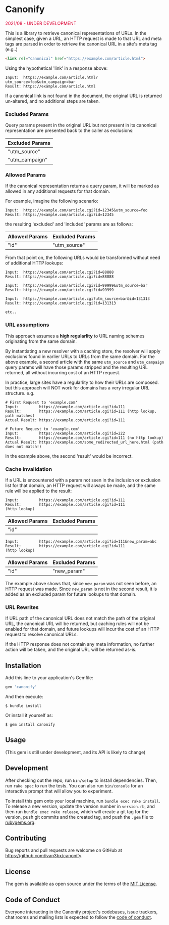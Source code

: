# Canonify

<font color="#dd0033">2021/08 - UNDER DEVELOPMENT</font>

This is a library to retrieve canonical representations of URLs. In the simplest
case, given a URL, an HTTP request is made to that URL and meta tags are parsed
in order to retrieve the canonical URL in a site's meta tag (e.g..)

```html
<link rel="canonical" href="https://example.com/article.html">
```

Using the hypothetical 'link' in a response above:

```
Input:  https://example.com/article.html?utm_source=foo&utm_campaign=bar
Result: https://example.com/article.html
```

If a canonical link is not found in the document, the original URL is returned un-altered,
and no additional steps are taken.

### Excluded Params

Query params present in the original URL but not present in its canonical representation
are presented back to the caller as exclusions:

|  Excluded Params |
| ---------------- |
| "utm_source"     |
| "utm_campaign"   |

### Allowed Params

If the canonical representation returns a query param, it will be marked as
allowed in any additional requests for that domain.

For example, imagine the following scenario:

```
Input:  https://example.com/article.cgi?id=12345&utm_source=foo
Result: https://example.com/article.cgi?id=12345
```

the resulting 'excluded' and 'included' params are as follows:

|  Allowed Params |  Excluded Params   |
| --------------- | ------------------ |
|     "id"        | "utm_source"       |

From that point on, the following URLs would be transformed without need of
additional HTTP lookups:

```
Input:  https://example.com/article.cgi?id=88888
Result: https://example.com/article.cgi?id=88888

Input:  https://example.com/article.cgi?id=99999&utm_source=bar
Result: https://example.com/article.cgi?id=99999

Input:  https://example.com/article.cgi?utm_source=bar&id=131313
Result: https://example.com/article.cgi?id=131313

etc..
```

### URL assumptions

This approach assumes a **high regularlity** to URL naming schemes originating
from the same domain.

By instantiating a new resolver with a caching store, the resolver will apply
exclusions found in earlier URLs to URLs from the same domain. For the above
example, a second article with the same `utm_source` and `utm_campaign` query
params will have those params stripped and the resulting URL returned, all
without incurring cost of an HTTP request.

In practice, large sites have a regularlity to how their URLs are composed. but
this approach will NOT work for domains has a very irregular URL structure. e.g.

```
# First Request to 'example.com'
Input:         https://example.com/article.cgi?id=111
Result:        https://example.com/article.cgi?id=111 (http lookup, path matches)
Actual Result: https://example.com/article.cgi?id=111

# Future Request to 'example.com'
Input:         https://example.com/article.cgi?id=222
Result:        https://example.com/article.cgi?id=111 (no http lookup)
Actual Result: https://example.com/some_redirected_url_here.html (path does not match!)
```

In the example above, the second 'result' would be incorrect.

### Cache invalidation

If a URL is encountered with a param not seen in the inclusion or exclusion list
for that domain, an HTTP request will always be made, and the same rule will be
applied to the result:

```
Input:         https://example.com/article.cgi?id=111
Result:        https://example.com/article.cgi?id=111               (http lookup)
```

|  Allowed Params |  Excluded Params   |
| --------------- | ------------------ |
|     "id"        |                    |


```
Input:         https://example.com/article.cgi?id=111&new_param=abc
Result:        https://example.com/article.cgi?id=111               (http lookup)
```

|  Allowed Params |  Excluded Params   |
| --------------- | ------------------ |
|     "id"        |    "new_param"     |

The example above shows that, since `new_param` was not seen before, an HTTP
request was made. Since `new_param` is not in the second result, it is added as
an excluded param for future lookups to that domain.

### URL Rewrites

If URL path of the canonical URL does not match the path of the original URL,
the canonical URL will be returned, but caching rules will not be enabled for
that domain, and future lookups will incur the cost of an HTTP request to
resolve canonical URLs.

If the HTTP response does not contain any meta information, no further action
will be taken, and the original URL will be returned as-is.

## Installation

Add this line to your application's Gemfile:

```ruby
gem 'canonify'
```

And then execute:

    $ bundle install

Or install it yourself as:

    $ gem install canonify

## Usage

(This gem is still under development, and its API is likely to change)


## Development

After checking out the repo, run `bin/setup` to install dependencies. Then, run `rake spec` to run the tests. You can also run `bin/console` for an interactive prompt that will allow you to experiment.

To install this gem onto your local machine, run `bundle exec rake install`. To release a new version, update the version number in `version.rb`, and then run `bundle exec rake release`, which will create a git tag for the version, push git commits and the created tag, and push the `.gem` file to [rubygems.org](https://rubygems.org).

## Contributing

Bug reports and pull requests are welcome on GitHub at https://github.com/ivan3bx/canonify.

## License

The gem is available as open source under the terms of the [MIT License](https://opensource.org/licenses/MIT).

## Code of Conduct

Everyone interacting in the Canonify project's codebases, issue trackers, chat rooms and mailing lists is expected to follow the [code of conduct](https://github.com/ivan3bx/canonify/blob/main/CODE_OF_CONDUCT.md).
